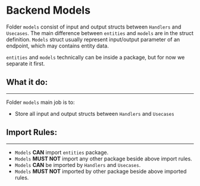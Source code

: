 # Backend Models

Folder `models` consist of input and output structs between `Handlers` and `Usecases`.
The main difference between `entities` and `models` are in the struct definition.
`Models` struct usually represent input/output parameter of an endpoint, which may contains entity data.

`entities` and `models` technically can be inside a package, but for now we separate it first.

## What it do:
---

Folder `models` main job is to:
- Store all input and output structs between `Handlers` and `Usecases`

## Import Rules:
---
- `Models` **CAN** import `entities` package.
- `Models` **MUST NOT** import any other package beside above import rules.
- `Models` **CAN** be imported by `Handlers` and `Usecases`.
- `Models` **MUST NOT** imported by other package beside above imported rules.

